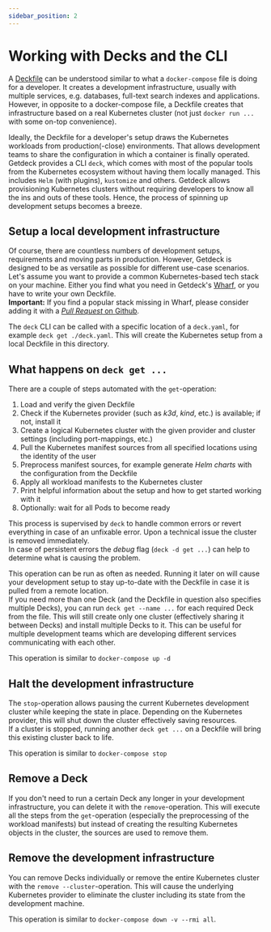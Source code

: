 ```yaml
---
sidebar_position: 2
---
```

# Working with Decks and the CLI
A [Deckfile](/docs/deckfile/specs) can be understood similar to what a `docker-compose` file is doing for a developer.
It creates a development infrastructure, usually with multiple services, e.g. databases, full-text search indexes
and applications. However, in opposite to a docker-compose file, a Deckfile creates that infrastructure based on a real
Kubernetes cluster (not just `docker run ...` with some on-top convenience).  

Ideally, the Deckfile for a developer's setup draws the Kubernetes workloads from production(-close) environments. That
allows development teams to share the configuration in which a container is finally operated.  
Getdeck provides a CLI `deck`, which comes with most of the popular tools from the Kubernetes ecosystem without having them
locally managed. This includes `Helm` (with plugins), `kustomize` and others. Getdeck allows provisioning Kubernetes
clusters without requiring developers to know all the ins and outs of these tools. Hence, the process of spinning up development
setups becomes a breeze.

## Setup a local development infrastructure
Of course, there are countless numbers of development setups, requirements and moving parts in production. However, Getdeck
is designed to be as versatile as possible for different use-case scenarios.
Let's assume you want to provide a common Kubernetes-based tech stack on your machine. Either you find what you need
in Getdeck's [Wharf](/docs/deckfile/wharf), or you have to write your own Deckfile.  
**Important:** If you find a popular stack missing in    Wharf, please consider adding it with a 
[_Pull Request_ on Github](https://github.com/Getdeck/wharf).  

The `deck` CLI can be called with a specific location of a `deck.yaml`, for example `deck get ./deck.yaml`. This
will create the Kubernetes setup from a local Deckfile in this directory.

## What happens on `deck get ...`
There are a couple of steps automated with the `get`-operation:

1. Load and verify the given Deckfile  
2. Check if the Kubernetes provider (such as _k3d_, _kind_, etc.) is available; if not, install it  
3. Create a logical Kubernetes cluster with the given provider and cluster settings (including port-mappings, etc.)  
4. Pull the Kubernetes manifest sources from all specified locations using the identity of the user  
5. Preprocess manifest sources, for example generate _Helm charts_ with the configuration from the Deckfile  
6. Apply all workload manifests to the Kubernetes cluster  
7. Print helpful information about the setup and how to get started working with it  
8. Optionally: wait for all Pods to become ready  

This process is supervised by `deck` to handle common errors or revert everything in case of an unfixable error. Upon
a technical issue the cluster is removed immediately.  
In case of persistent errors the _debug_ flag (`deck -d get ...`) can help to determine what is causing the problem.

This operation can be run as often as needed. Running it later on will cause your development setup to stay up-to-date
with the Deckfile in case it is pulled from a remote location.  
If you need more than one Deck (and the Deckfile in question also specifies multiple Decks), you can run `deck get --name ...` for each
required Deck from the file. This will still create only one cluster (effectively sharing it between Decks) and install 
multiple Decks to it. This can be useful for multiple development teams which are developing different services communicating with
each other.

This operation is similar to `docker-compose up -d`

## Halt the development infrastructure
The `stop`-operation allows pausing the current Kubernetes development cluster while keeping the state in place. Depending
on the Kubernetes provider, this will shut down the cluster effectively saving resources.  
If a cluster is stopped, running another `deck get ...` on a Deckfile will bring this existing cluster back to life.  

This operation is similar to `docker-compose stop`

## Remove a Deck 
If you don't need to run a certain Deck any longer in your development infrastructure, you can delete it with the `remove`-operation.
This will execute all the steps from the `get`-operation (especially the preprocessing of the workload manifests) but instead of
creating the resulting Kubernetes objects in the cluster, the sources are used to remove them.

## Remove the development infrastructure
You can remove Decks individually or remove the entire Kubernetes cluster with the `remove --cluster`-operation. This will
cause the underlying Kubernetes provider to eliminate the cluster including its state from the development machine.

This operation is similar to `docker-compose down -v --rmi all`.
